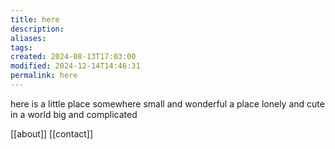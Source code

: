 ```yaml
---
title: here
description: 
aliases: 
tags: 
created: 2024-08-13T17:03:00
modified: 2024-12-14T14:46:31
permalink: here
---
```


here is a little place
somewhere small and wonderful
a place lonely and cute
in a world big and complicated

[[about]]
[[contact]]

